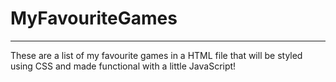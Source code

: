 # MyFavouriteGames

---

These are a list of my favourite games in a HTML file that will be styled using CSS and made functional with a little JavaScript!
